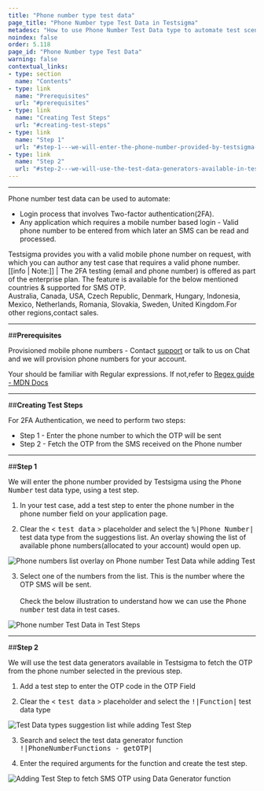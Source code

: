 ```yaml
---
title: "Phone number type test data"
page_title: "Phone Number type Test Data in Testsigma"
metadesc: "How to use Phone Number Test Data type to automate test scenarios that contain two factor authentication"
noindex: false
order: 5.118
page_id: "Phone Number type Test Data"
warning: false
contextual_links:
- type: section
  name: "Contents"
- type: link
  name: "Prerequisites"
  url: "#prerequisites"
- type: link
  name: "Creating Test Steps"
  url: "#creating-test-steps"
- type: link
  name: "Step 1"
  url: "#step-1---we-will-enter-the-phone-number-provided-by-testsigma-using-the-phone-number-test-data-type-using-a-test-step"
- type: link
  name: "Step 2"
  url: "#step-2---we-will-use-the-test-data-generators-available-in-testsigma-to-fetch-the-otp-from-the-phone-number-selected-in-the-previous-step"
---
```


---

Phone number test data can be used to automate:
* Login process that involves Two-factor authentication(2FA).
*  Any application which requires a mobile number based login - Valid phone number to be entered from which later an SMS can be read and processed.

Testsigma provides you with a valid mobile phone number on request, with which you can author any test case that requires a valid phone number.
[[info | Note:]]
| The 2FA testing (email and phone number) is offered as part of the enterprise plan. The feature is available for the below mentioned countries & supported for SMS OTP. <br>Australia, Canada, USA, Czech Republic, Denmark, Hungary, Indonesia, Mexico, Netherlands, Romania, Slovakia, Sweden, United Kingdom.For other regions,contact sales.

---
##**Prerequisites**

Provisioned mobile phone numbers - Contact [support](http://support@testsigma.com) or talk to us on Chat and we will provision phone numbers for your account.

Your should be familiar with Regular expressions. If not,refer to [Regex guide - MDN Docs](https://developer.mozilla.org/en-US/docs/Web/JavaScript/Guide/Regular_Expressions)

---
##**Creating Test Steps**

For 2FA Authentication, we need to perform two steps:
* Step 1 - Enter the phone number to which the OTP will be sent
* Step 2 - Fetch the OTP from the SMS received on the Phone number

---
##**Step 1** 

We will enter the phone number provided by Testsigma using the <kbd>Phone Number</kbd> test data type, using a test step.

1. In your test case, add a test step to enter the phone number in the phone number field on your application page.

2. Clear the < <kbd>test data</kbd> > placeholder and select the <kbd>%|Phone Number|</kbd> test data type from the suggestions list.
An overlay showing the list of available phone numbers(allocated to your account) would open up.

![Phone numbers list overlay on Phone number Test Data while adding Test](https://docs.testsigma.com/images/phone-number/create-test-step-update-test-data-phone-number-test-data.png)

3. Select one of the numbers from the list. This is the number where the OTP SMS will be sent.<br><br>Check the below illustration to understand how we can use the <kbd>Phone number</kbd> test data in test cases.

![Phone number Test Data in Test Steps](https://docs.testsigma.com/images/phone-number/phone-number-test-data-test-steps.gif)

---
##**Step 2** 

We will use the test data generators available in Testsigma to fetch the OTP from the phone number selected in the previous step.

1. Add a test step to enter the OTP code in the OTP Field

2. Clear the < <kbd>test data</kbd> > placeholder and select the <kbd>!|Function|</kbd> test data type

![Test Data types suggestion list while adding Test Step](https://docs.testsigma.com/images/phone-number/add-step-test-data-type-suggestions-list.png)

3. Search and select the test data generator function <kbd>!|PhoneNumberFunctions - getOTP|</kbd>

4. Enter the required arguments for the function and create the test step.

![Adding Test Step to fetch SMS OTP using Data Generator function](https://docs.testsigma.com/images/phone-number/create-test-step-getsmsotp.png)



